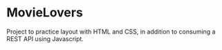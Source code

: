 # MovieLovers
Project to practice layout with HTML and CSS, in addition to consuming a REST API using Javascript.
